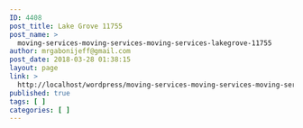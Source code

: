 ```yaml
---
ID: 4408
post_title: Lake Grove 11755
post_name: >
  moving-services-moving-services-moving-services-lakegrove-11755
author: mrgabonijeff@gmail.com
post_date: 2018-03-28 01:38:15
layout: page
link: >
  http://localhost/wordpress/moving-services-moving-services-moving-services-lakegrove-11755/
published: true
tags: [ ]
categories: [ ]
---
```

